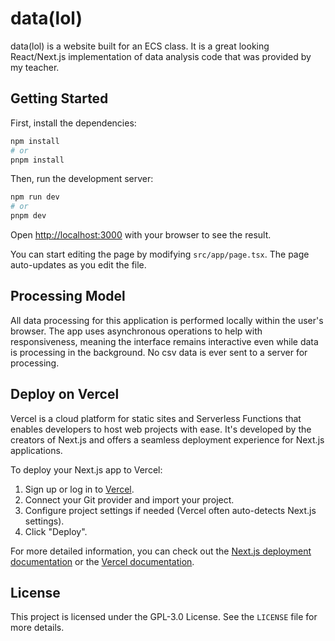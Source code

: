 # data(lol)

data(lol) is a website built for an ECS class. It is a great looking React/Next.js implementation of data analysis code that was provided by my teacher.

## Getting Started

First, install the dependencies:

```bash
npm install
# or
pnpm install
```

Then, run the development server:

```bash
npm run dev
# or
pnpm dev
```

Open [http://localhost:3000](http://localhost:3000) with your browser to see the result.

You can start editing the page by modifying `src/app/page.tsx`. The page auto-updates as you edit the file.

## Processing Model

All data processing for this application is performed locally within the user's browser. The app uses asynchronous operations to help with responsiveness, meaning the interface remains interactive even while data is processing in the background. No csv data is ever sent to a server for processing.

## Deploy on Vercel

Vercel is a cloud platform for static sites and Serverless Functions that enables developers to host web projects with ease. It's developed by the creators of Next.js and offers a seamless deployment experience for Next.js applications.



To deploy your Next.js app to Vercel:
1. Sign up or log in to [Vercel](https://vercel.com).
2. Connect your Git provider and import your project.
3. Configure project settings if needed (Vercel often auto-detects Next.js settings).
4. Click "Deploy".

For more detailed information, you can check out the [Next.js deployment documentation](https://nextjs.org/docs/app/building-your-application/deploying) or the [Vercel documentation](https://vercel.com/docs).

## License

This project is licensed under the GPL-3.0 License. See the `LICENSE` file for more details.
